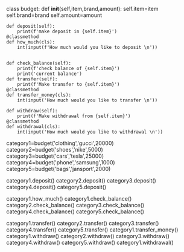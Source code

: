class budget:
    def __init__(self,item,brand,amount):
        self.item=item
        self.brand=brand
        self.amount=amount

    def deposit(self):
        print(f'make deposit in {self.item}')
    @classmethod
    def how_much(cls):
        int(input(f'How much would you like to deposit \n'))
        

    def check_balance(self):
        print(f'check balance of {self.item}')
        print('current balance')
    def transfer(self):
        print(f'Make transfer to {self.item}')
    @classmethod
    def transfer_money(cls):
        int(input('How much would you like to transfer \n'))
        
    def withdraw(self):
        print(f'Make withdrawal from {self.item}')
    @classmethod
    def withdrawal(cls):
        int(input('How much would you like to withdrawal \n'))
    
        
        

category1=budget('clothing','gucci',20000)
category2=budget('shoes','nike',5000)
category3=budget('cars','tesla',25000)
category4=budget('phone','samsung',1000)
category5=budget('bags','jansport',2000)

category1.deposit()
category2.deposit()
category3.deposit()
category4.deposit()
category5.deposit()

category1.how_much()
category1.check_balance()
category2.check_balance()
category3.check_balance()
category4.check_balance()
category5.check_balance()

category1.transfer()
category2.transfer()
category3.transfer()
category4.transfer()
category5.transfer()
category1.transfer_money()
category1.withdraw()
category2.withdraw()
category3.withdraw()    
category4.withdraw()
category5.withdraw()
category1.withdrawal()
